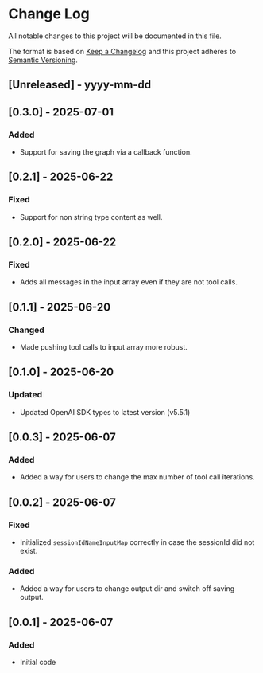 
# Change Log
All notable changes to this project will be documented in this file.
 
The format is based on [Keep a Changelog](http://keepachangelog.com/)
and this project adheres to [Semantic Versioning](http://semver.org/).
 
## [Unreleased] - yyyy-mm-dd

## [0.3.0] - 2025-07-01

### Added
- Support for saving the graph via a callback function.

## [0.2.1] - 2025-06-22

### Fixed
- Support for non string type content as well.

## [0.2.0] - 2025-06-22

### Fixed
- Adds all messages in the input array even if they are not tool calls.

## [0.1.1] - 2025-06-20

### Changed
- Made pushing tool calls to input array more robust.

## [0.1.0] - 2025-06-20

### Updated
- Updated OpenAI SDK types to latest version (v5.5.1)

## [0.0.3] - 2025-06-07

### Added
- Added a way for users to change the max number of tool call iterations.

## [0.0.2] - 2025-06-07
 
### Fixed
- Initialized `sessionIdNameInputMap` correctly in case the sessionId did not exist.

### Added
- Added a way for users to change output dir and switch off saving output.

## [0.0.1] - 2025-06-07
 
### Added
- Initial code